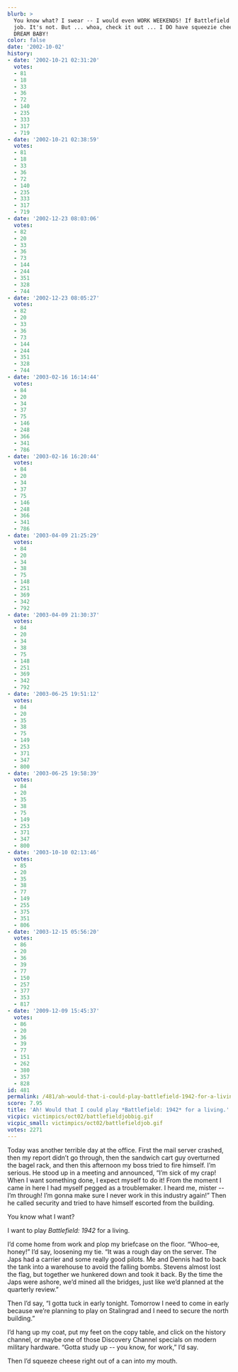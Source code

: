 ```yaml
---
blurb: >
  You know what? I swear -- I would even WORK WEEKENDS! If Battlefield 1942 were my
  job. It's not. But ... whoa, check it out ... I DO have squeezie cheese! LIVE THE
  DREAM BABY!
color: false
date: '2002-10-02'
history:
- date: '2002-10-21 02:31:20'
  votes:
  - 81
  - 18
  - 33
  - 36
  - 72
  - 140
  - 235
  - 333
  - 317
  - 719
- date: '2002-10-21 02:38:59'
  votes:
  - 81
  - 18
  - 33
  - 36
  - 72
  - 140
  - 235
  - 333
  - 317
  - 719
- date: '2002-12-23 08:03:06'
  votes:
  - 82
  - 20
  - 33
  - 36
  - 73
  - 144
  - 244
  - 351
  - 328
  - 744
- date: '2002-12-23 08:05:27'
  votes:
  - 82
  - 20
  - 33
  - 36
  - 73
  - 144
  - 244
  - 351
  - 328
  - 744
- date: '2003-02-16 16:14:44'
  votes:
  - 84
  - 20
  - 34
  - 37
  - 75
  - 146
  - 248
  - 366
  - 341
  - 786
- date: '2003-02-16 16:20:44'
  votes:
  - 84
  - 20
  - 34
  - 37
  - 75
  - 146
  - 248
  - 366
  - 341
  - 786
- date: '2003-04-09 21:25:29'
  votes:
  - 84
  - 20
  - 34
  - 38
  - 75
  - 148
  - 251
  - 369
  - 342
  - 792
- date: '2003-04-09 21:30:37'
  votes:
  - 84
  - 20
  - 34
  - 38
  - 75
  - 148
  - 251
  - 369
  - 342
  - 792
- date: '2003-06-25 19:51:12'
  votes:
  - 84
  - 20
  - 35
  - 38
  - 75
  - 149
  - 253
  - 371
  - 347
  - 800
- date: '2003-06-25 19:58:39'
  votes:
  - 84
  - 20
  - 35
  - 38
  - 75
  - 149
  - 253
  - 371
  - 347
  - 800
- date: '2003-10-10 02:13:46'
  votes:
  - 85
  - 20
  - 35
  - 38
  - 77
  - 149
  - 255
  - 375
  - 351
  - 806
- date: '2003-12-15 05:56:20'
  votes:
  - 86
  - 20
  - 36
  - 39
  - 77
  - 150
  - 257
  - 377
  - 353
  - 817
- date: '2009-12-09 15:45:37'
  votes:
  - 86
  - 20
  - 36
  - 39
  - 77
  - 151
  - 262
  - 380
  - 357
  - 828
id: 481
permalink: /481/ah-would-that-i-could-play-battlefield-1942-for-a-living/
score: 7.95
title: 'Ah! Would that I could play *Battlefield: 1942* for a living.'
vicpic: victimpics/oct02/battlefieldjobbig.gif
vicpic_small: victimpics/oct02/battlefieldjob.gif
votes: 2271
---
```


Today was another terrible day at the office. First the mail server
crashed, then my report didn’t go through, then the sandwich cart guy
overturned the bagel rack, and then this afternoon my boss tried to fire
himself. I’m serious. He stood up in a meeting and announced, “I’m sick
of my crap! When I want something done, I expect myself to do it! From
the moment I came in here I had myself pegged as a troublemaker. I heard
me, mister -- I’m through! I’m gonna make sure I never work in this
industry again!” Then he called security and tried to have himself
escorted from the building.

You know what I want?

I want to play *Battlefield: 1942* for a living.

I’d come home from work and plop my briefcase on the floor. “Whoo-ee,
honey!” I’d say, loosening my tie. “It was a rough day on the server.
The Japs had a carrier and some really good pilots. Me and Dennis had to
back the tank into a warehouse to avoid the falling bombs. Stevens
almost lost the flag, but together we hunkered down and took it back. By
the time the Japs were ashore, we’d mined all the bridges, just like
we’d planned at the quarterly review.”

Then I’d say, “I gotta tuck in early tonight. Tomorrow I need to come in
early because we’re planning to play on Stalingrad and I need to secure
the north building.”

I’d hang up my coat, put my feet on the copy table, and click on the
history channel, or maybe one of those Discovery Channel specials on
modern military hardware. “Gotta study up -- you know, for work,” I’d
say.

Then I’d squeeze cheese right out of a can into my mouth.